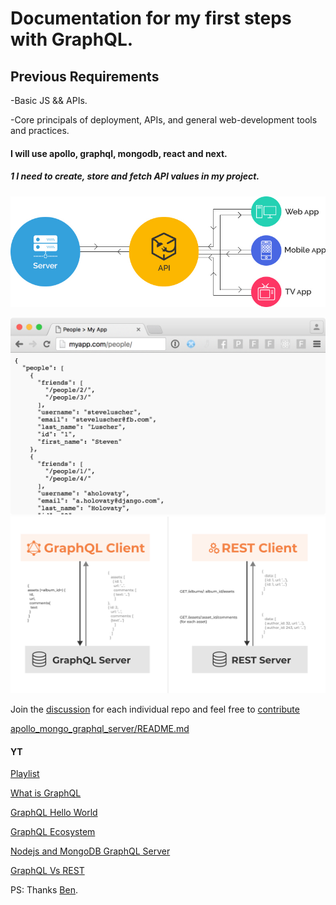 # Documentation for my first steps with GraphQL.

## Previous Requirements

-Basic JS && APIs.

-Core principals of deployment, APIs, and general web-development tools and practices.

#### I will use apollo, graphql, mongodb, react and next.

##### 1 I need to create, store and fetch API values in my project.

![api schema one image](public/images/api/api_schema1.png)

![front end fetching schema one image](public/images/api/front_fetching_schema1.png)
![graphql schema one image](public/images/api/graphql_schema1.png)

Join the [discussion](https://github.com/pmascaraque/graphql-docs/discussions) for each individual repo and feel free to [contribute](https://github.com/pmascaraque/graphql-docs/blob/main/CONTRIBUTING.md) 

[apollo_mongo_graphql_server/README.md](apollo_mongo_graphql_server/README.md)

#### YT

[Playlist](https://www.youtube.com/playlist?list=PLN3n1USn4xlkDk8vPVtgyGG3_1eXYPrW-)

[What is GraphQL](https://youtu.be/G0flJz7Zbvc)

[GraphQL Hello World](https://youtu.be/DyvsMKsEsyE)

[GraphQL Ecosystem](https://youtu.be/VnG7ej56lWw)

[Nodejs and MongoDB GraphQL Server](https://youtu.be/YFkJGEefgU8)

[GraphQL Vs REST](https://youtu.be/AYZOHt6kz6Y)

PS: Thanks [Ben](https://www.youtube.com/channel/UC-8QAzbLcRglXeN_MY9blyw).
